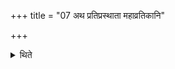 +++
title = "07 अथ प्रतिप्रस्थाता महाव्रतिकानि"

+++

<details><summary>थिते</summary>

अथ प्रतिप्रस्थाता महाव्रतिकानि शिल्पानि व्यायातयति ७
</details>
